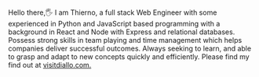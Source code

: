 Hello there,🖐
I am Thierno, a full stack Web Engineer with some  experienced in Python and JavaScript based programming with a 
background in React and Node with Express and relational databases. Possess strong skills in team playing and time
management which helps companies deliver successful outcomes. Always seeking to learn, and able to grasp and adapt 
to new concepts quickly and efficiently. Please find my find out at [visitdiallo.com.](http://visitdiallo.com/)
